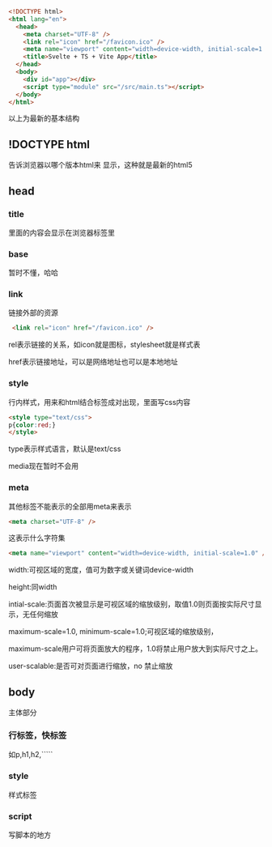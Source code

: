 ```html
<!DOCTYPE html>
<html lang="en">
  <head>
    <meta charset="UTF-8" />
    <link rel="icon" href="/favicon.ico" />
    <meta name="viewport" content="width=device-width, initial-scale=1.0" />
    <title>Svelte + TS + Vite App</title>
  </head>
  <body>
    <div id="app"></div>
    <script type="module" src="/src/main.ts"></script>
  </body>
</html>

```

以上为最新的基本结构

## !DOCTYPE html

告诉浏览器以哪个版本html来 显示，这种就是最新的html5

## head

### title

里面的内容会显示在浏览器标签里

### base

暂时不懂，哈哈

### link

链接外部的资源

```html
 <link rel="icon" href="/favicon.ico" />
```

rel表示链接的关系，如icon就是图标，stylesheet就是样式表

href表示链接地址，可以是网络地址也可以是本地地址

### style

行内样式，用来和html结合标签成对出现，里面写css内容

```html
<style type="text/css">
p{color:red;}
</style>
```

type表示样式语言，默认是text/css

media现在暂时不会用

### meta

其他标签不能表示的全部用meta来表示

```html
<meta charset="UTF-8" />
```

这表示什么字符集

```html
<meta name="viewport" content="width=device-width, initial-scale=1.0" />
```

width:可视区域的宽度，值可为数字或关键词device-width

height:同width

intial-scale:页面首次被显示是可视区域的缩放级别，取值1.0则页面按实际尺寸显示，无任何缩放

maximum-scale=1.0, minimum-scale=1.0;可视区域的缩放级别，

maximum-scale用户可将页面放大的程序，1.0将禁止用户放大到实际尺寸之上。

user-scalable:是否可对页面进行缩放，no 禁止缩放

## body

主体部分

### 行标签，快标签

如p,h1,h2,`````

### style

样式标签

### script

写脚本的地方

